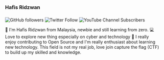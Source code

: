 ### Hafis Ridzwan
###
<img alt="GitHub followers" src="https://img.shields.io/github/followers/La7z?style=social"> <img alt="Twitter Follow" src="https://img.shields.io/twitter/follow/xLa7z?style=social">  <img alt="YouTube Channel Subscribers" src="https://img.shields.io/youtube/channel/subscribers/UCODtyF2wtLJ0Dch_L9px0JA?style=social">           

🎈 I'm Hafis Ridzwan from Malaysia, newbie and still learning from zero. 💻 Love to explore new thing especially on cyber and technology 🐳 I really enjoy contributing to Open Source and I'm really enthusiast about learning new technology. This field is not my real job, love join capture the flag (CTF) to build up my skilled and knowledge.
